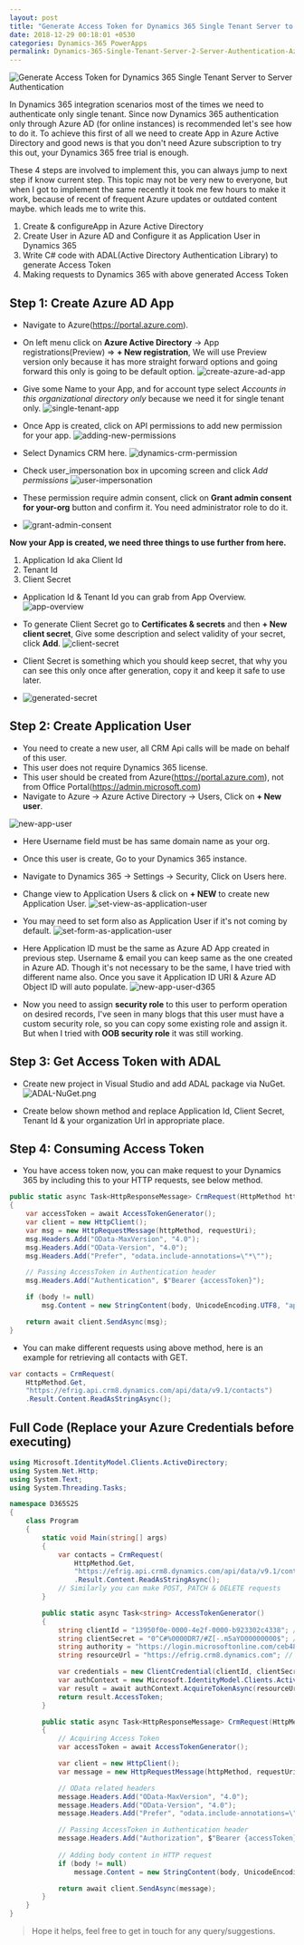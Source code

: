 ```yaml
---
layout: post
title: "Generate Access Token for Dynamics 365 Single Tenant Server to Server Authentication"
date: 2018-12-29 00:18:01 +0530
categories: Dynamics-365 PowerApps
permalink: Dynamics-365-Single-Tenant-Server-2-Server-Authentication-Azure-Active-Directory-Access-Token/
---
```


![Generate Access Token for Dynamics 365 Single Tenant Server to Server Authentication](assets/2018-12-29/microsoft-dynamics-365-banner.jpg)

In Dynamics 365 integration scenarios most of the times we need to authenticate only single tenant. Since now Dynamics 365 authentication only through Azure AD (for online instances) is recommended let's see how to do it. To achieve this first of all we need to create App in Azure Active Directory and good news is that you don't need Azure subscription to try this out, your Dynamics 365 free trial is enough.

These 4 steps are involved to implement this, you can always jump to next step if know current step. This topic may not be very new to everyone, but when I got to implement the same recently it took me few hours to make it work, because of recent of frequent Azure updates or outdated content maybe. which leads me to write this.

1. Create & configureApp in Azure Active Directory
2. Create User in Azure AD and Configure it as Application User in Dynamics 365
3. Write C# code with ADAL(Active Directory Authentication Library) to generate Access Token
4. Making requests to Dynamics 365 with above generated Access Token

## Step 1: Create Azure AD App

* Navigate to Azure(https://portal.azure.com).
* On left menu click on **Azure Active Directory** -> App registrations(Preview) => **+ New registration**, We will use Preview version only because it has more straight forward options and going forward this only is going to be default option.
![create-azure-ad-app](assets/2018-12-29/create-azure-ad-app.png)

* Give some Name to your App, and for account type select *Accounts in this organizational directory only* because we need it for single tenant only.
![single-tenant-app](assets/2018-12-29/single-tenant-app.png)

* Once App is created, click on API permissions to add new permission for your app.
![adding-new-permissions](assets/2018-12-29/adding-new-permissions.png)

* Select Dynamics CRM here.
![dynamics-crm-permission](assets/2018-12-29/dynamics-crm-permission.png)

* Check user_impersonation box in upcoming screen and click *Add permissions*
![user-impersonation](assets/2018-12-29/user-impersonation.png)

* These permission require admin consent, click on **Grant admin consent for your-org** button and confirm it. You need administrator role to do it.
* ![grant-admin-consent](assets/2018-12-29/grant-admin-consent.png)

**Now your App is created, we need three things to use further from here.**

1. Application Id aka Client Id
2. Tenant Id
3. Client Secret

* Application Id & Tenant Id you can grab from App Overview.
![app-overview](assets/2018-12-29/app-overview.png)

* To generate Client Secret go to **Certificates & secrets** and then **+ New client secret**, Give some description and select validity of your secret, click **Add**.
![client-secret](assets/2018-12-29/client-secret.png)

* Client Secret is something which you should keep secret, that why you can see this only once after generation, copy it and keep it safe to use later.
* ![generated-secret](assets/2018-12-29/generated-secret.png)

## Step 2: Create Application User

* You need to create a new user, all CRM Api calls will be made on behalf of this user.
* This user does not require Dynamics 365 license.
* This user should be created from Azure(https://portal.azure.com), not from Office Portal(https://admin.microsoft.com)
* Navigate to Azure -> Azure Active Directory -> Users, Click on **+ New user**.

![new-app-user](assets/2018-12-29/new-app-user.png)
* Here Username field must be has same domain name as your org.
* Once this user is create, Go to your Dynamics 365 instance.
* Navigate to Dynamics 365 -> Settings -> Security, Click on Users here.
* Change view to Application Users & click on **+ NEW** to create new Application User.
![set-view-as-application-user](assets/2018-12-29/set-view-as-application-user.png)

* You may need to set form also as Application User if it's not coming by default.
![set-form-as-application-user](assets/2018-12-29/set-form-as-application-user.png)

* Here Application ID must be the same as Azure AD App created in previous step. Username & email you can keep same as the one created in Azure AD. Though it's not necessary to be the same, I have tried with different name also. Once you save it Application ID URI & Azure AD Object ID will auto populate.
![new-app-user-d365](assets/2018-12-29/new-app-user-d365.png)

* Now you need to assign **security role** to this user to perform operation on desired records, I've seen in many blogs that this user must have a custom security role, so you can copy some existing role and assign it. But when I tried with **OOB security role** it was still working.

## Step 3: Get Access Token with ADAL

* Create new project in Visual Studio and add ADAL package via NuGet.
![ADAL-NuGet.png](assets/2018-12-29/ADAL-NuGet.png)

* Create below shown method and replace Application Id, Client Secret, Tenant Id & your organization Url in appropriate place.

<script src="https://gist.github.com/AshV/45a8ed0c86a99d4e485f8d8bc7d843e1.js"></script>


## Step 4: Consuming Access Token

* You have access token now, you can make request to your Dynamics 365 by including this to your HTTP requests, see below method.

```csharp
public static async Task<HttpResponseMessage> CrmRequest(HttpMethod httpMethod, string requestUri, string body = null)
{
    var accessToken = await AccessTokenGenerator();
    var client = new HttpClient();
    var msg = new HttpRequestMessage(httpMethod, requestUri);
    msg.Headers.Add("OData-MaxVersion", "4.0");
    msg.Headers.Add("OData-Version", "4.0");
    msg.Headers.Add("Prefer", "odata.include-annotations=\"*\"");

    // Passing AccessToken in Authentication header
    msg.Headers.Add("Authentication", $"Bearer {accessToken}");

    if (body != null)
        msg.Content = new StringContent(body, UnicodeEncoding.UTF8, "application/json");

    return await client.SendAsync(msg);
}
```

* You can make different requests using above method, here is an example for retrieving all contacts with GET.

```csharp
var contacts = CrmRequest(
    HttpMethod.Get, 
    "https://efrig.api.crm8.dynamics.com/api/data/v9.1/contacts")
    .Result.Content.ReadAsStringAsync();
```

## Full Code (Replace your Azure Credentials before executing)

```csharp
using Microsoft.IdentityModel.Clients.ActiveDirectory;
using System.Net.Http;
using System.Text;
using System.Threading.Tasks;

namespace D365S2S
{
    class Program
    {
        static void Main(string[] args)
        {
            var contacts = CrmRequest(
                HttpMethod.Get,
                "https://efrig.api.crm8.dynamics.com/api/data/v9.1/contacts")
                .Result.Content.ReadAsStringAsync();
            // Similarly you can make POST, PATCH & DELETE requests
        }

        public static async Task<string> AccessTokenGenerator()
        {
            string clientId = "13950f0e-0000-4e2f-0000-b923302c4338"; // Your Azure AD Application ID
            string clientSecret = "0^C#%0000DR7/#Z[-.m5aYO00000000$"; // Client secret generated in your App
            string authority = "https://login.microsoftonline.com/ceb48f70-0000-1111-0000-9170f6a706a6"; // Azure AD App Tenant ID
            string resourceUrl = "https://efrig.crm8.dynamics.com"; // Your Dynamics 365 Organization URL

            var credentials = new ClientCredential(clientId, clientSecret);
            var authContext = new Microsoft.IdentityModel.Clients.ActiveDirectory.AuthenticationContext(authority);
            var result = await authContext.AcquireTokenAsync(resourceUrl, credentials);
            return result.AccessToken;
        }

        public static async Task<HttpResponseMessage> CrmRequest(HttpMethod httpMethod, string requestUri, string body = null)
        {
            // Acquiring Access Token
            var accessToken = await AccessTokenGenerator();

            var client = new HttpClient();
            var message = new HttpRequestMessage(httpMethod, requestUri);

            // OData related headers
            message.Headers.Add("OData-MaxVersion", "4.0");
            message.Headers.Add("OData-Version", "4.0");
            message.Headers.Add("Prefer", "odata.include-annotations=\"*\"");

            // Passing AccessToken in Authentication header
            message.Headers.Add("Authorization", $"Bearer {accessToken}");
            
            // Adding body content in HTTP request 
            if (body != null)
                message.Content = new StringContent(body, UnicodeEncoding.UTF8, "application/json");

            return await client.SendAsync(message);
        }
    }
}
```

> Hope it helps, feel free to get in touch for any query/suggestions. 